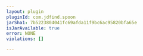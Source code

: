 ```yaml
---
layout: plugin
pluginId: com.jdfind.spoon
jarSha1: 7b5223804041fc69afda11f9bc6ac95820bfa65e
isJarAvailable: true
error: NONE
violations: []

---
```


